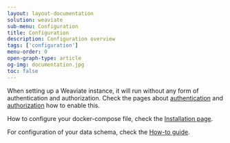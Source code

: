 ```yaml
---
layout: layout-documentation
solution: weaviate
sub-menu: Configuration
title: Configuration
description: Configuration overview
tags: ['configuration']
menu-order: 0
open-graph-type: article
og-img: documentation.jpg
toc: false
---
```


When setting up a Weaviate instance, it will run without any form of authentication and authorization. Check the pages about [authentication](./authentication.html) and [authorization](./authorization.html) how to enable this.

How to configure your docker-compose file, check the [Installation page](../getting-started/installation.html#docker-compose).

For configuration of your data schema, check the [How-to guide](../how-tos/how-to-create-a-schema.html).